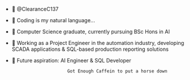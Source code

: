 - 👋 @ClearanceC137  
- 👀 Coding is my natural language...  
- 🌱 Computer Science graduate, currently pursuing BSc Hons in AI  
- 💼 Working as a Project Engineer in the automation industry, developing SCADA applications & SQL-based production reporting solutions  
- 🎯 Future aspiration: AI Engineer & SQL Developer


                           Got Enough Caffein to put a horse down
